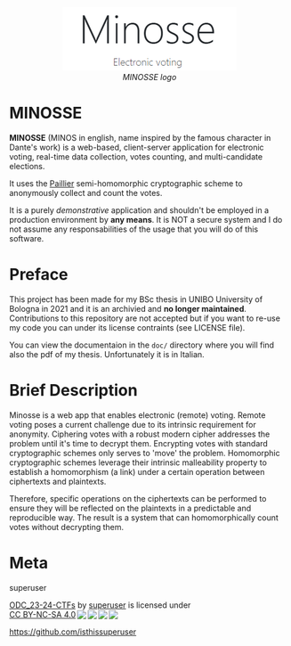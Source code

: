 <center>

![Minosse](/doc//assets/Minosse_logo.PNG "Minosse")
<br>
<em>MINOSSE logo</em>

</center>

# MINOSSE
**MINOSSE** (MINOS in english, name inspired by the famous character in Dante's work) is a web-based, client-server application for electronic voting, real-time data collection, votes counting, and multi-candidate elections.

It uses the [Paillier](https://en.wikipedia.org/wiki/Paillier_cryptosystem) semi-homomorphic cryptographic scheme to anonymously collect and count the votes.

It is a purely *demonstrative* application and shouldn't be employed in a production environment by **any means**.
It is NOT a secure system and I do not assume any responsabilities of the usage that you will do of this software.

# Preface
This project has been made for my BSc thesis in UNIBO University of Bologna in 2021 and it is an archivied and **no longer maintained**. Contributions to this repository are not accepted but if you want to re-use my code you can under its license contraints (see LICENSE file).

You can view the documentaion in the `doc/` directory where you will find also the pdf of my thesis. Unfortunately it is in Italian.

# Brief Description
Minosse is a web app that enables electronic (remote) voting. Remote voting poses a current challenge due to its intrinsic requirement for anonymity. Ciphering votes with a robust modern cipher addresses the problem until it's time to decrypt them. Encrypting votes with standard cryptographic schemes only serves to 'move' the problem. Homomorphic cryptographic schemes leverage their intrinsic malleability property to establish a homomorphism (a link) under a certain operation between ciphertexts and plaintexts.

Therefore, specific operations on the ciphertexts can be performed to ensure they will be reflected on the plaintexts in a predictable and reproducible way. The result is a system that can homomorphically count votes without decrypting them.

# Meta
superuser

<p xmlns:cc="http://creativecommons.org/ns#" xmlns:dct="http://purl.org/dc/terms/"><a property="dct:title" rel="cc:attributionURL" href="https://github.com/isthissuperuser/ODC_23-24-CTFs#what-is-a-ctf">ODC_23-24-CTFs</a> by <a rel="cc:attributionURL dct:creator" property="cc:attributionName" href="https://github.com/isthissuperuser">superuser</a> is licensed under <a href="http://creativecommons.org/licenses/by-nc-sa/4.0/?ref=chooser-v1" target="_blank" rel="license noopener noreferrer" style="display:inline-block;">CC BY-NC-SA 4.0<img style="height:22px!important;margin-left:3px;vertical-align:text-bottom;" src="https://mirrors.creativecommons.org/presskit/icons/cc.svg?ref=chooser-v1"><img style="height:22px!important;margin-left:3px;vertical-align:text-bottom;" src="https://mirrors.creativecommons.org/presskit/icons/by.svg?ref=chooser-v1"><img style="height:22px!important;margin-left:3px;vertical-align:text-bottom;" src="https://mirrors.creativecommons.org/presskit/icons/nc.svg?ref=chooser-v1"><img style="height:22px!important;margin-left:3px;vertical-align:text-bottom;" src="https://mirrors.creativecommons.org/presskit/icons/sa.svg?ref=chooser-v1"></a></p>

https://github.com/isthissuperuser
